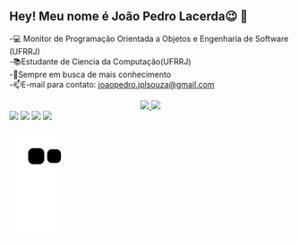 ## Hey! Meu nome é João Pedro Lacerda😉 👋
-💻 Monitor de Programação Orientada a Objetos e Engenharia de Software (UFRRJ)   
-📚Estudante de Ciencia da Computação(UFRRJ)    
-📖Sempre em busca de mais conhecimento   
-📫E-mail para contato: joaopedro.jplsouza@gmail.com
<div align="center">
  <a href="https://github.com/Lacerdajp">
  <img height="180em" src="https://github-readme-stats.vercel.app/api?username=Lacerdajp&show_icons=true&theme=chartreuse-dark&include_all_commits=true&count_private=true"/>
  <img height="180em" src="https://github-readme-stats.vercel.app/api/top-langs/?username=Lacerdajp&layout=compact&langs_count=8&theme=chartreuse-dark&custom_title=Meus%20Estudos"/>
</div>
      
  <div> 
  <a href="https://instagram.com/Lacerda_jp" target="_blank"><img src="https://img.shields.io/badge/-Instagram-%23E4405F?style=for-the-badge&logo=instagram&logoColor=white" target="_blank"></a>
 <a href="https://discord.gg/wagxzStdcR" target="_blank"><img src="https://img.shields.io/badge/Discord-7289DA?style=for-the-badge&logo=discord&logoColor=white" target="_blank"></a> 
  <a href = "mailto:joaopedro.jplsouza@gmail.com"><img src="https://img.shields.io/badge/-Gmail-%23333?style=for-the-badge&logo=gmail&logoColor=white" target="_blank"></a>
  <a href="https://www.linkedin.com/in/jpedrolsouza" target="_blank"><img src="https://img.shields.io/badge/-LinkedIn-%230077B5?style=for-the-badge&logo=linkedin&logoColor=white" target="_blank"></a> 
 
  ![Snake animation](https://github.com/rafaballerini/rafaballerini/blob/output/github-contribution-grid-snake.svg)
 
</div>
  
  
